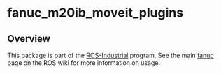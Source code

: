 # fanuc_m20ib_moveit_plugins

## Overview

This package is part of the [ROS-Industrial][] program. See the main
[fanuc][] page on the ROS wiki for more information on usage.


[ROS-Industrial]: http://wiki.ros.org/Industrial
[fanuc]: http://wiki.ros.org/fanuc
